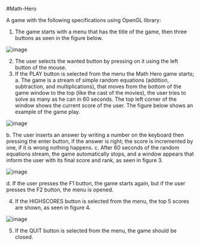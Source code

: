 #Math-Hero

A game with the following specifications using OpenGL library:
1. The game starts with a menu that has the title of the game, then three buttons
as seen in the figure below.

![image](https://github.com/shehab124/Math-Hero/assets/79970898/ca9ea3c4-4aa9-4d1a-a181-e3f843efcaa9)

2. The user selects the wanted button by pressing on it using the left button of the
mouse.
3. If the PLAY button is selected from the menu the Math Hero game starts;
a. The game is a stream of simple random equations (addition, subtraction,
and multiplications), that moves from the bottom of the game window to
the top (like the cast of the movies), the user tries to solve as many as he
can in 60 seconds. The top left corner of the window shows the current
score of the user. The figure below shows an example of the game play.

![image](https://github.com/shehab124/Math-Hero/assets/79970898/db5803d1-9a51-4793-bd47-eb027fd8bd34)

b. The user inserts an answer by writing a number on the keyboard then
pressing the enter button, if the answer is right; the score is incremented
by one, if it is wrong nothing happens.
c. After 60 seconds of the random equations stream, the game
automatically stops, and a window appears that inform the user with its
final score and rank, as seen in figure 3.

![image](https://github.com/shehab124/Math-Hero/assets/79970898/8a91be8f-fa1a-458d-ba06-279214fbd7b9)

d. If the user presses the F1 button, the game starts again, but if the user
presses the F2 button, the menu is opened.

4. If the HIGHSCORES button is selected from the menu, the top 5 scores are
shown, as seen in figure 4.

![image](https://github.com/shehab124/Math-Hero/assets/79970898/f41c1abd-25c1-419c-854b-821aea334e24)

5. If the QUIT button is selected from the menu, the game should be closed.
